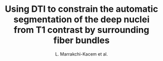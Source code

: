 ---
cat: gaia
subcat: architecture
bestof: false
author: L. Marrakchi-Kacem et al.
title: Using DTI to constrain the automatic segmentation of the deep nuclei from T1 contrast by surrounding fiber bundles
year: 2009
type: misc
---